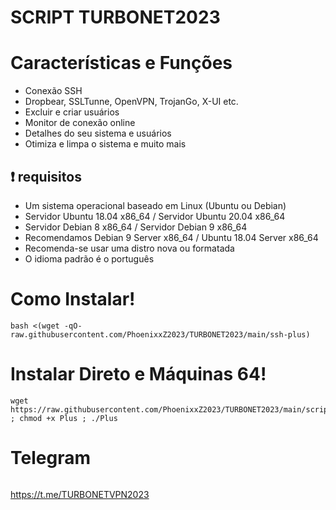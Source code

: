 #  SCRIPT TURBONET2023
# Características e Funções

- Conexão SSH
- Dropbear, SSLTunne, OpenVPN, TrojanGo, X-UI etc.
- Excluir e criar usuários
- Monitor de conexão online
- Detalhes do seu sistema e usuários
- Otimiza e limpa o sistema e muito mais

## :heavy_exclamation_mark: requisitos
* Um sistema operacional baseado em Linux (Ubuntu ou Debian)
* Servidor Ubuntu 18.04 x86_64 / Servidor Ubuntu 20.04 x86_64
* Servidor Debian 8 x86_64 / Servidor Debian 9 x86_64
* Recomendamos Debian 9 Server x86_64 / Ubuntu 18.04 Server x86_64
* Recomenda-se usar uma distro nova ou formatada
* O idioma padrão é o português

# Como Instalar!

````
bash <(wget -qO- raw.githubusercontent.com/PhoenixxZ2023/TURBONET2023/main/ssh-plus)
````

# Instalar Direto e Máquinas 64!

````
wget https://raw.githubusercontent.com/PhoenixxZ2023/TURBONET2023/main/script/64/Plus ; chmod +x Plus ; ./Plus
````

# Telegram
```

```
https://t.me/TURBONETVPN2023
```
